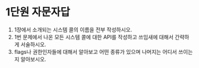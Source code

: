 # 1단원 자문자답

1. 1장에서 소개되는 시스템 콜의 이름을 전부 작성하시오.
2. 1번 문제에서 나온 모든 시스템 콜에 대한 API를 작성하고 쓰임새에 대해서 간략하게 서술하시오.
3. flags나 권한인자들에 대해서 알아보고 어떤 종류가 있으며 나머지는 어디서 쓰이는지 알아보시오.
